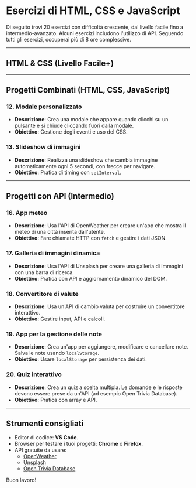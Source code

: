 # Esercizi di HTML, CSS e JavaScript

Di seguito trovi 20 esercizi con difficoltà crescente, dal livello facile fino a intermedio-avanzato. Alcuni esercizi includono l'utilizzo di API. Seguendo tutti gli esercizi, occuperai più di 8 ore complessive.

---

## **HTML & CSS (Livello Facile+)**

---

## **Progetti Combinati (HTML, CSS, JavaScript)**

### 12. Modale personalizzato
- **Descrizione**: Crea una modale che appare quando clicchi su un pulsante e si chiude cliccando fuori dalla modale.
- **Obiettivo**: Gestione degli eventi e uso del CSS.

### 13. Slideshow di immagini
- **Descrizione**: Realizza una slideshow che cambia immagine automaticamente ogni 5 secondi, con frecce per navigare.
- **Obiettivo**: Pratica di timing con `setInterval`.

---

## **Progetti con API (Intermedio)**

### 16. App meteo
- **Descrizione**: Usa l'API di OpenWeather per creare un'app che mostra il meteo di una città inserita dall'utente.
- **Obiettivo**: Fare chiamate HTTP con `fetch` e gestire i dati JSON.

### 17. Galleria di immagini dinamica
- **Descrizione**: Usa l'API di Unsplash per creare una galleria di immagini con una barra di ricerca.
- **Obiettivo**: Pratica con API e aggiornamento dinamico del DOM.

### 18. Convertitore di valute
- **Descrizione**: Usa un'API di cambio valuta per costruire un convertitore interattivo.
- **Obiettivo**: Gestire input, API e calcoli.

### 19. App per la gestione delle note
- **Descrizione**: Crea un'app per aggiungere, modificare e cancellare note. Salva le note usando `localStorage`.
- **Obiettivo**: Usare `localStorage` per persistenza dei dati.

### 20. Quiz interattivo
- **Descrizione**: Crea un quiz a scelta multipla. Le domande e le risposte devono essere prese da un'API (ad esempio Open Trivia Database).
- **Obiettivo**: Pratica con array e API.

---

## **Strumenti consigliati**
- Editor di codice: **VS Code**.
- Browser per testare i tuoi progetti: **Chrome** o **Firefox**.
- API gratuite da usare:
  - [OpenWeather](https://openweathermap.org/)
  - [Unsplash](https://unsplash.com/developers)
  - [Open Trivia Database](https://opentdb.com/)

Buon lavoro!
